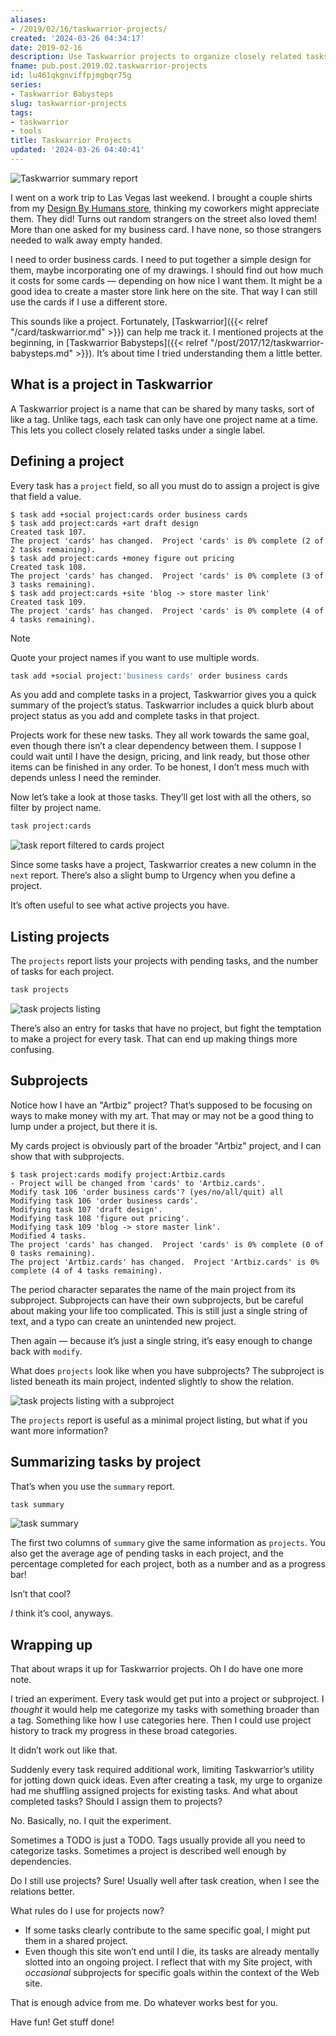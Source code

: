 ```yaml
---
aliases:
- /2019/02/16/taskwarrior-projects/
created: '2024-03-26 04:34:17'
date: 2019-02-16
description: Use Taskwarrior projects to organize closely related tasks!
fname: pub.post.2019.02.taskwarrior-projects
id: lu461qkgnviffpjmgbqr75g
series:
- Taskwarrior Babysteps
slug: taskwarrior-projects
tags:
- taskwarrior
- tools
title: Taskwarrior Projects
updated: '2024-03-26 04:40:41'
---
```


![Taskwarrior summary report](assets/img/2019/cover-2019-02-16.png)

I went on a work trip to Las Vegas last weekend. I brought a couple shirts from my [Design By Humans store](https://www.designbyhumans.com/shop/randomgeek/), thinking my coworkers might appreciate them. They did\! Turns out random strangers on the street also loved them\! More than one asked for my business card. I have none, so those strangers needed to walk away empty handed.

I need to order business cards. I need to put together a simple design for them, maybe incorporating one of my drawings. I should find out how much it costs for some cards — depending on how nice I want them. It might be a good idea to create a master store link here on the site. That way I can still use the cards if I use a different store.

This sounds like a project. Fortunately, [Taskwarrior]({{< relref "/card/taskwarrior.md" >}}) can help me track it. I mentioned projects at the beginning, in [Taskwarrior Babysteps]({{< relref "/post/2017/12/taskwarrior-babysteps.md" >}}). It’s about time I tried understanding them a little better.

## What is a project in Taskwarrior

A Taskwarrior project is a name that can be shared by many tasks, sort of like a tag. Unlike tags, each task can only have one project name at a time. This lets you collect closely related tasks under a single label.

## Defining a project

Every task has a `project` field, so all you must do to assign a project is give that field a value.

```console
$ task add +social project:cards order business cards
$ task add project:cards +art draft design
Created task 107.
The project 'cards' has changed.  Project 'cards' is 0% complete (2 of 2 tasks remaining).
$ task add project:cards +money figure out pricing
Created task 108.
The project 'cards' has changed.  Project 'cards' is 0% complete (3 of 3 tasks remaining).
$ task add project:cards +site 'blog -> store master link'
Created task 109.
The project 'cards' has changed.  Project 'cards' is 0% complete (4 of 4 tasks remaining).
```

> [!NOTE]
> Quote your project names if you want to use multiple words.
>
> ```sh
> task add +social project:'business cards' order business cards
> ```
>

As you add and complete tasks in a project, Taskwarrior gives you a quick  summary of the project’s status. Taskwarrior includes a quick blurb about project status as you add and complete tasks in that project.

Projects work for these new tasks. They all work towards the same goal, even though there isn’t a clear dependency between them. I suppose I could wait until I have the design, pricing, and link ready, but those other items can be finished in any order. To be honest, I don’t mess much with depends unless I need the reminder.

Now let’s take a look at those tasks. They’ll get lost with all the others, so filter by project name.

```bash
task project:cards
```

![task report filtered to cards project](assets/img/2019/task-project-cards.png)

Since some tasks have a project, Taskwarrior creates a new column in the `next` report. There’s also a slight bump to Urgency when you define a project.

It’s often useful to see what active projects you have.

## Listing projects

The `projects` report lists your projects with pending tasks, and the number of tasks for each project.

```bash
task projects
```

![task projects listing](assets/img/2019/task-projects.png)

There’s also an entry for tasks that have no project, but fight the temptation to make a project for every task. That can end up making things more confusing.

## Subprojects

Notice how I have an "Artbiz" project? That’s supposed to be focusing on ways to make money with my art. That may or may not be a good thing to lump under a project, but there it is.

My cards project is obviously part of the broader "Artbiz" project, and I can show that with subprojects.

```console
$ task project:cards modify project:Artbiz.cards
- Project will be changed from 'cards' to 'Artbiz.cards'.
Modify task 106 'order business cards'? (yes/no/all/quit) all
Modifying task 106 'order business cards'.
Modifying task 107 'draft design'.
Modifying task 108 'figure out pricing'.
Modifying task 109 'blog -> store master link'.
Modified 4 tasks.
The project 'cards' has changed.  Project 'cards' is 0% complete (0 of 0 tasks remaining).
The project 'Artbiz.cards' has changed.  Project 'Artbiz.cards' is 0% complete (4 of 4 tasks remaining).
```

The period character separates the name of the main project from its subproject. Subprojects can have their own subprojects, but be careful about making your life too complicated. This is still just a single string of text, and a typo can create an unintended new project.

Then again — because it’s just a single string, it’s easy enough to change back with `modify`.

What does `projects` look like when you have subprojects? The subproject is listed beneath its main project, indented slightly to show the relation.

![task projects listing with a subproject](assets/img/2019/task-projects-with-subproject.png)

The `projects` report is useful as a minimal project listing, but what if you want more information?

## Summarizing tasks by project

That’s when you use the `summary` report.

```bash
task summary
```

![task summary](assets/img/2019/task-summary.png)

The first two columns of `summary` give the same information as `projects`. You also get the average age of pending tasks in each project, and the percentage completed for each project, both as a number and as a progress bar\!

Isn’t that cool?

*I* think it’s cool, anyways.

## Wrapping up

That about wraps it up for Taskwarrior projects. Oh I do have one more note.

I tried an experiment. Every task would get put into a project or subproject. I *thought* it would help me categorize my tasks with something broader than a tag. Something like how I use categories here. Then I could use project history to track my progress in these broad categories.

It didn’t work out like that.

Suddenly every task required additional work, limiting Taskwarrior’s utility for jotting down quick ideas. Even after creating a task, my urge to organize had me shuffling assigned projects for existing tasks. And what about completed tasks? Should I assign them to projects?

No. Basically, no. I quit the experiment.

Sometimes a TODO is just a TODO. Tags usually provide all you need to categorize tasks. Sometimes a project is described well enough by dependencies.

Do I still use projects? Sure\! Usually well after task creation, when I see the relations better.

What rules do I use for projects now?

- If some tasks clearly contribute to the same specific goal, I might put them in a shared project.
- Even though this site won’t end until I die, its tasks are already mentally slotted into an ongoing project. I reflect that with my Site project, with *occasional* subprojects for specific goals within the context of the Web site.

That is enough advice from me. Do whatever works best for you.

Have fun! Get stuff done!